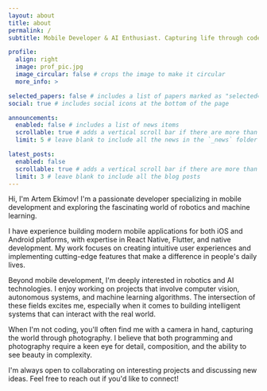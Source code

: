 ```yaml
---
layout: about
title: about
permalink: /
subtitle: Mobile Developer & AI Enthusiast. Capturing life through code and photography.

profile:
  align: right
  image: prof_pic.jpg
  image_circular: false # crops the image to make it circular
  more_info: >

selected_papers: false # includes a list of papers marked as "selected={true}"
social: true # includes social icons at the bottom of the page

announcements:
  enabled: false # includes a list of news items
  scrollable: true # adds a vertical scroll bar if there are more than 3 news items
  limit: 5 # leave blank to include all the news in the `_news` folder

latest_posts:
  enabled: false
  scrollable: true # adds a vertical scroll bar if there are more than 3 new posts items
  limit: 3 # leave blank to include all the blog posts
---
```


Hi, I'm Artem Ekimov! I'm a passionate developer specializing in mobile development and exploring the fascinating world of robotics and machine learning.

I have experience building modern mobile applications for both iOS and Android platforms, with expertise in React Native, Flutter, and native development. My work focuses on creating intuitive user experiences and implementing cutting-edge features that make a difference in people's daily lives.

Beyond mobile development, I'm deeply interested in robotics and AI technologies. I enjoy working on projects that involve computer vision, autonomous systems, and machine learning algorithms. The intersection of these fields excites me, especially when it comes to building intelligent systems that can interact with the real world.

When I'm not coding, you'll often find me with a camera in hand, capturing the world through photography. I believe that both programming and photography require a keen eye for detail, composition, and the ability to see beauty in complexity.

I'm always open to collaborating on interesting projects and discussing new ideas. Feel free to reach out if you'd like to connect!
